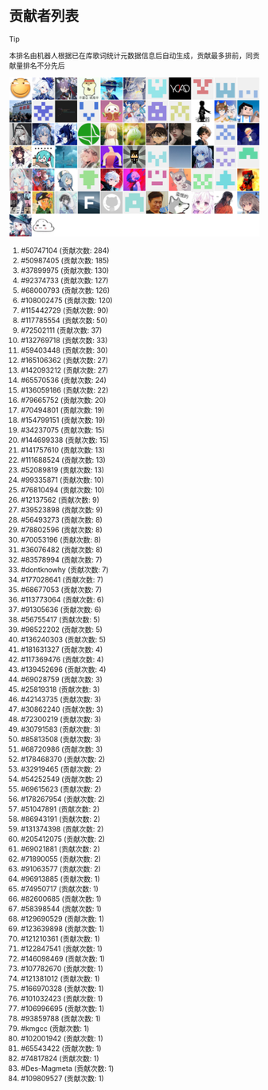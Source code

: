 # 贡献者列表

> [!TIP]
> 本排名由机器人根据已在库歌词统计元数据信息后自动生成，贡献最多排前，同贡献量排名不分先后

![贡献者头像画廊](./CONTRIBUTORS.svg)

1. #50747104 (贡献次数: 284)
2. #50987405 (贡献次数: 185)
3. #37899975 (贡献次数: 130)
4. #92374733 (贡献次数: 127)
5. #68000793 (贡献次数: 126)
6. #108002475 (贡献次数: 120)
7. #115442729 (贡献次数: 90)
8. #117785554 (贡献次数: 50)
9. #72502111 (贡献次数: 37)
10. #132769718 (贡献次数: 33)
11. #59403448 (贡献次数: 30)
12. #165106362 (贡献次数: 27)
13. #142093212 (贡献次数: 27)
14. #65570536 (贡献次数: 24)
15. #136059186 (贡献次数: 22)
16. #79665752 (贡献次数: 20)
17. #70494801 (贡献次数: 19)
18. #154799151 (贡献次数: 19)
19. #34237075 (贡献次数: 15)
20. #144699338 (贡献次数: 15)
21. #141757610 (贡献次数: 13)
22. #111688524 (贡献次数: 13)
23. #52089819 (贡献次数: 13)
24. #99335871 (贡献次数: 10)
25. #76810494 (贡献次数: 10)
26. #12137562 (贡献次数: 9)
27. #39523898 (贡献次数: 9)
28. #56493273 (贡献次数: 8)
29. #78802596 (贡献次数: 8)
30. #70053196 (贡献次数: 8)
31. #36076482 (贡献次数: 8)
32. #83578994 (贡献次数: 7)
33. #dontknowhy (贡献次数: 7)
34. #177028641 (贡献次数: 7)
35. #68677053 (贡献次数: 7)
36. #113773064 (贡献次数: 6)
37. #91305636 (贡献次数: 6)
38. #56755417 (贡献次数: 5)
39. #98522202 (贡献次数: 5)
40. #136240303 (贡献次数: 5)
41. #181631327 (贡献次数: 4)
42. #117369476 (贡献次数: 4)
43. #139452696 (贡献次数: 4)
44. #69028759 (贡献次数: 3)
45. #25819318 (贡献次数: 3)
46. #42143735 (贡献次数: 3)
47. #30862240 (贡献次数: 3)
48. #72300219 (贡献次数: 3)
49. #30791583 (贡献次数: 3)
50. #85813508 (贡献次数: 3)
51. #68720986 (贡献次数: 3)
52. #178468370 (贡献次数: 2)
53. #32919465 (贡献次数: 2)
54. #54252549 (贡献次数: 2)
55. #69615623 (贡献次数: 2)
56. #178267954 (贡献次数: 2)
57. #51047891 (贡献次数: 2)
58. #86943191 (贡献次数: 2)
59. #131374398 (贡献次数: 2)
60. #205412075 (贡献次数: 2)
61. #69021881 (贡献次数: 2)
62. #71890055 (贡献次数: 2)
63. #91063577 (贡献次数: 2)
64. #96913885 (贡献次数: 1)
65. #74950717 (贡献次数: 1)
66. #82600685 (贡献次数: 1)
67. #58398544 (贡献次数: 1)
68. #129690529 (贡献次数: 1)
69. #123639898 (贡献次数: 1)
70. #121210361 (贡献次数: 1)
71. #122847541 (贡献次数: 1)
72. #146098469 (贡献次数: 1)
73. #107782670 (贡献次数: 1)
74. #121381012 (贡献次数: 1)
75. #166970328 (贡献次数: 1)
76. #101032423 (贡献次数: 1)
77. #106996695 (贡献次数: 1)
78. #93859788 (贡献次数: 1)
79. #kmgcc (贡献次数: 1)
80. #102001942 (贡献次数: 1)
81. #65543422 (贡献次数: 1)
82. #74817824 (贡献次数: 1)
83. #Des-Magmeta (贡献次数: 1)
84. #109809527 (贡献次数: 1)
